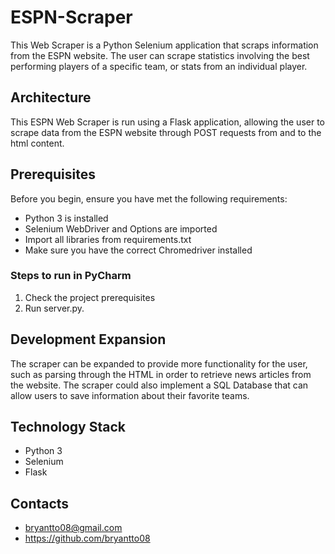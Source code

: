 # ESPN-Scraper

This Web Scraper is a Python Selenium application that scraps
information from the ESPN website. The user can scrape statistics 
involving the best performing players of a specific team, or
stats from an individual player. 

## Architecture
This ESPN Web Scraper is run using a Flask application, allowing the user to scrape data
from the ESPN website through POST requests from and to the html content.

## Prerequisites
Before you begin, ensure you have met the following requirements:
* Python 3 is installed
* Selenium WebDriver and Options are imported
* Import all libraries from requirements.txt
* Make sure you have the correct Chromedriver installed

### Steps to run in PyCharm
1. Check the project prerequisites
2. Run server.py.

[//]: # (3. Run create_db.py. This clears any pre-existing products, and creates a new table.)


## Development Expansion
The scraper can be expanded to provide more functionality for the user, such as parsing
through the HTML in order to retrieve news articles from the website. The scraper could also
implement a SQL Database that can allow users to save information about their favorite teams.

## Technology Stack
* Python 3
* Selenium
* Flask


## Contacts
* bryantto08@gmail.com
* https://github.com/bryantto08


